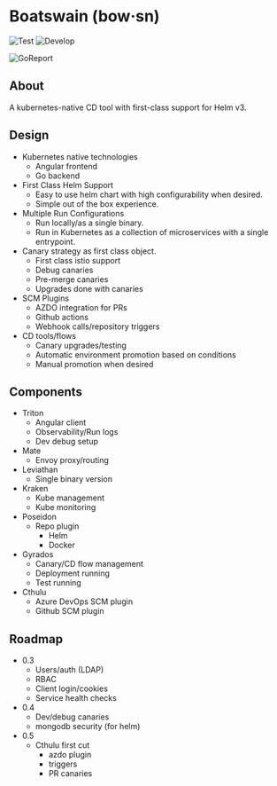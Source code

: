 # Boatswain (bow·sn)
![Test](https://github.com/RedSailTechnologies/boatswain/workflows/Test/badge.svg?branch=main)
![Develop](https://github.com/RedSailTechnologies/boatswain/workflows/Develop/badge.svg)

![GoReport](https://goreportcard.com/badge/github.com/redsailtechnologies/boatswain)

## About
A kubernetes-native CD tool with first-class support for Helm v3.

## Design
* Kubernetes native technologies
  * Angular frontend
  * Go backend
* First Class Helm Support
  * Easy to use helm chart with high configurability when desired.
  * Simple out of the box experience.
* Multiple Run Configurations
  * Run locally/as a single binary.
  * Run in Kubernetes as a collection of microservices with a single entrypoint.
* Canary strategy as first class object.
  * First class istio support
  * Debug canaries
  * Pre-merge canaries
  * Upgrades done with canaries
* SCM Plugins
  * AZDO integration for PRs
  * Github actions
  * Webhook calls/repository triggers
* CD tools/flows
  * Canary upgrades/testing
  * Automatic environment promotion based on conditions
  * Manual promotion when desired

## Components
* Triton
  * Angular client
  * Observability/Run logs
  * Dev debug setup
* Mate
  * Envoy proxy/routing
* Leviathan
  * Single binary version
* Kraken
  * Kube management
  * Kube monitoring
* Poseidon
  * Repo plugin
    * Helm
    * Docker
* Gyrados
  * Canary/CD flow management
  * Deployment running
  * Test running
* Cthulu
  * Azure DevOps SCM plugin
  * Github SCM plugin

## Roadmap
* 0.3
  * Users/auth (LDAP)
  * RBAC
  * Client login/cookies
  * Service health checks
* 0.4
  * Dev/debug canaries
  * mongodb security (for helm)
* 0.5
  * Cthulu first cut
    * azdo plugin
    * triggers
    * PR canaries
